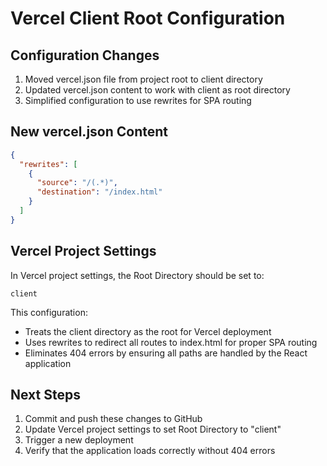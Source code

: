 # Vercel Client Root Configuration

## Configuration Changes

1. Moved vercel.json file from project root to client directory
2. Updated vercel.json content to work with client as root directory
3. Simplified configuration to use rewrites for SPA routing

## New vercel.json Content

```json
{
  "rewrites": [
    {
      "source": "/(.*)",
      "destination": "/index.html"
    }
  ]
}
```

## Vercel Project Settings

In Vercel project settings, the Root Directory should be set to:
```
client
```

This configuration:
- Treats the client directory as the root for Vercel deployment
- Uses rewrites to redirect all routes to index.html for proper SPA routing
- Eliminates 404 errors by ensuring all paths are handled by the React application

## Next Steps

1. Commit and push these changes to GitHub
2. Update Vercel project settings to set Root Directory to "client"
3. Trigger a new deployment
4. Verify that the application loads correctly without 404 errors